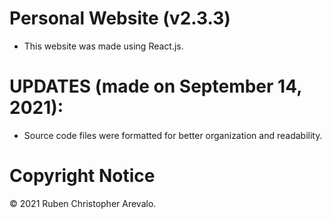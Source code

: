 # Personal Website (v2.3.3)

* This website was made using React.js.

# UPDATES (made on September 14, 2021):

* Source code files were formatted for better organization and readability.

# Copyright Notice

© 2021 Ruben Christopher Arevalo.
